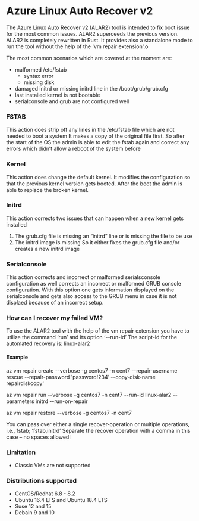 # Azure Linux Auto Recover v2


The Azure Linux Auto Recover v2 (ALAR2) tool is intended to fix boot issue for the most common issues. ALAR2 superceeds the previous version. ALAR2 is completely rewritten in Rust. It provides also a standalone mode to run the tool without the help of the 'vm repair extension'.o


The most common scenarios which are covered at the moment are:

* malformed /etc/fstab 
  * syntax error
  * missing disk
* damaged initrd or missing initrd line in the /boot/grub/grub.cfg
* last installed kernel is not bootable
* serialconsole and grub are not configured well

### FSTAB
This action does strip off any lines in the /etc/fstab file which are not needed to boot a system
It makes a copy of the original file first. So after the start of the OS the admin is able to edit the fstab again and correct any errors which didn’t allow a reboot of the system before

### Kernel
This action does change the default kernel.
It modifies the configuration so that the previous kernel version gets booted. After the boot the admin is able to replace the broken kernel.

### Initrd
This action corrects two issues that can happen when a new kernel gets installed 
1. The grub.cfg file is missing an “initrd” line or is missing the file to be use
2. The initrd image is missing
So it either fixes the grub.cfg file and/or creates a new initrd image 

### Serialconsole
This action corrects and incorrect or malformed serialsconsole configuration as well 
corrects an incorrect or malformed GRUB console configuration. With this option one gets information displayed on the serialconsole and gets also access to the GRUB menu in case it is not displaed because of an incorrect setup.

### How can I recover my failed VM?
To use the ALAR2 tool with the help of the vm repair extension you have to utilize the command ‘run’ and its option ‘--run-id’
The script-id for the automated recovery is: linux-alar2

#### Example ####

az vm repair create --verbose -g centos7 -n cent7 --repair-username rescue --repair-password 'password!234’ --copy-disk-name repairdiskcopy'

az vm repair run --verbose -g centos7 -n cent7 --run-id linux-alar2 --parameters initrd --run-on-repair

az vm repair restore --verbose -g centos7 -n cent7

You can pass over either a single recover-operation or multiple operations, i.e., fstab; ‘fstab,initrd’ 
Separate the recover operation with a comma in this case – no spaces allowed!

### Limitation
* Classic VMs are not supported

### Distributions supported
* CentOS/Redhat 6.8 - 8.2
* Ubuntu 16.4 LTS and Ubuntu 18.4 LTS
* Suse 12 and 15
* Debain 9 and 10